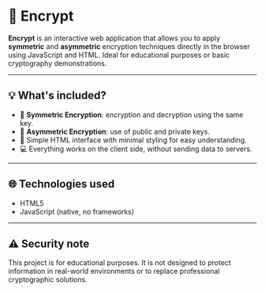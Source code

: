 # 🔐 Encrypt

**Encrypt** is an interactive web application that allows you to apply **symmetric** and **asymmetric** encryption techniques directly in the browser using JavaScript and HTML. Ideal for educational purposes or basic cryptography demonstrations.

---

## 💡 What's included?

- 🔁 **Symmetric Encryption**: encryption and decryption using the same key.
- 🔐 **Asymmetric Encryption**: use of public and private keys.
- 📜 Simple HTML interface with minimal styling for easy understanding.
- 💻 Everything works on the client side, without sending data to servers.

---

## 🌐 Technologies used

- HTML5
- JavaScript (native, no frameworks)

---

## ⚠️ Security note
This project is for educational purposes. It is not designed to protect information in real-world environments or to replace professional cryptographic solutions.
